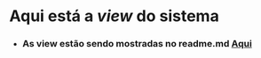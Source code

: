 # Aqui está a *view* do sistema
+ ### As view estão sendo mostradas no readme.md [Aqui](https://github.com/LeonardoReisAmorim/Project-Web)
